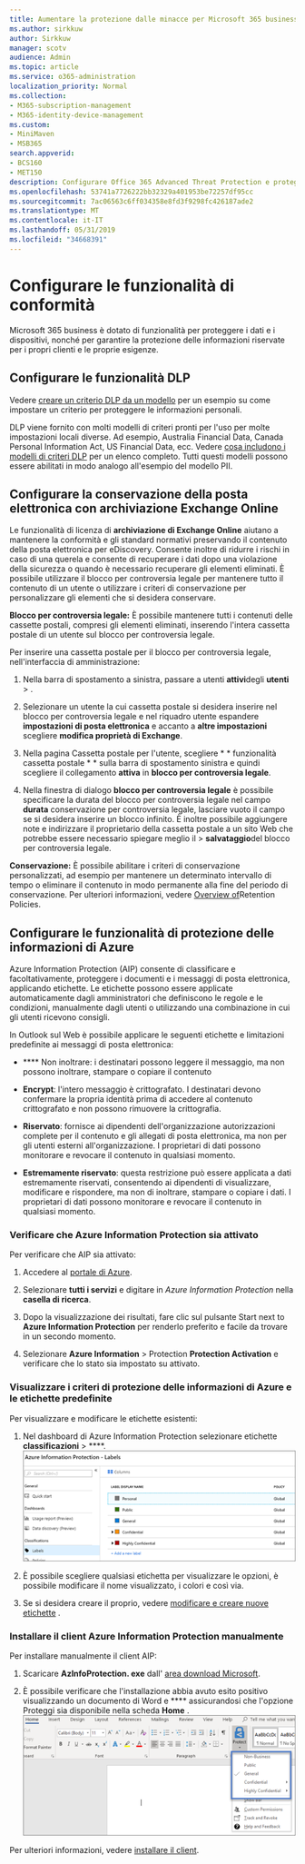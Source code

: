 ```yaml
---
title: Aumentare la protezione dalle minacce per Microsoft 365 business
ms.author: sirkkuw
author: Sirkkuw
manager: scotv
audience: Admin
ms.topic: article
ms.service: o365-administration
localization_priority: Normal
ms.collection:
- M365-subscription-management
- M365-identity-device-management
ms.custom:
- MiniMaven
- MSB365
search.appverid:
- BCS160
- MET150
description: Configurare Office 365 Advanced Threat Protection e proteggere i dati sensibili.
ms.openlocfilehash: 53741a7726222bb32329a401953be72257df95cc
ms.sourcegitcommit: 7ac06563c6ff034358e8fd3f9298fc426187ade2
ms.translationtype: MT
ms.contentlocale: it-IT
ms.lasthandoff: 05/31/2019
ms.locfileid: "34668391"
---
```

# <a name="set-up-compliance-features"></a>Configurare le funzionalità di conformità

Microsoft 365 business è dotato di funzionalità per proteggere i dati e i dispositivi, nonché per garantire la protezione delle informazioni riservate per i propri clienti e le proprie esigenze.

## <a name="set-up-dlp-features"></a>Configurare le funzionalità DLP

Vedere [creare un criterio DLP da un modello](https://support.office.com/article/59414438-99f5-488b-975c-5023f2254369) per un esempio su come impostare un criterio per proteggere le informazioni personali. 
  
DLP viene fornito con molti modelli di criteri pronti per l'uso per molte impostazioni locali diverse. Ad esempio, Australia Financial Data, Canada Personal Information Act, US Financial Data, ecc. Vedere [cosa includono i modelli di criteri DLP](https://support.office.com/article/c2e588d3-8f4f-4937-a286-8c399f28953a) per un elenco completo. Tutti questi modelli possono essere abilitati in modo analogo all'esempio del modello PII. 
  
## <a name="set-up-email-retention-with-exchange-online-archiving"></a>Configurare la conservazione della posta elettronica con archiviazione Exchange Online

 Le funzionalità di licenza di **archiviazione di Exchange Online** aiutano a mantenere la conformità e gli standard normativi preservando il contenuto della posta elettronica per eDiscovery. Consente inoltre di ridurre i rischi in caso di una querela e consente di recuperare i dati dopo una violazione della sicurezza o quando è necessario recuperare gli elementi eliminati. È possibile utilizzare il blocco per controversia legale per mantenere tutto il contenuto di un utente o utilizzare i criteri di conservazione per personalizzare gli elementi che si desidera conservare.
  
**Blocco per controversia legale:** È possibile mantenere tutti i contenuti delle cassette postali, compresi gli elementi eliminati, inserendo l'intera cassetta postale di un utente sul blocco per controversia legale. 
    
Per inserire una cassetta postale per il blocco per controversia legale, nell'interfaccia di amministrazione:
    
1. Nella barra di spostamento a sinistra, passare a utenti **attivi**degli **utenti** \> .
    
2. Selezionare un utente la cui cassetta postale si desidera inserire nel blocco per controversia legale e nel riquadro utente espandere **impostazioni di posta elettronica** e accanto a **altre impostazioni** scegliere **modifica proprietà di Exchange**.
    
3. Nella pagina Cassetta postale per l'utente, scegliere * * funzionalità cassetta postale * * sulla barra di spostamento sinistra e quindi scegliere il collegamento **attiva** in **blocco per controversia legale**.
    
4. Nella finestra di dialogo **blocco per controversia legale** è possibile specificare la durata del blocco per controversia legale nel campo **durata** conservazione per controversia legale, lasciare vuoto il campo se si desidera inserire un blocco infinito. È inoltre possibile aggiungere note e indirizzare il proprietario della cassetta postale a un sito Web che potrebbe essere necessario spiegare meglio il \> **salvataggio**del blocco per controversia legale.
    
**Conservazione:** È possibile abilitare i criteri di conservazione personalizzati, ad esempio per mantenere un determinato intervallo di tempo o eliminare il contenuto in modo permanente alla fine del periodo di conservazione. Per ulteriori informazioni, vedere [Overview of](https://support.office.com/article/5e377752-700d-4870-9b6d-12bfc12d2423)Retention Policies.

## <a name="set-up-azure-information-protection-features"></a>Configurare le funzionalità di protezione delle informazioni di Azure

Azure Information Protection (AIP) consente di classificare e facoltativamente, proteggere i documenti e i messaggi di posta elettronica, applicando etichette. Le etichette possono essere applicate automaticamente dagli amministratori che definiscono le regole e le condizioni, manualmente dagli utenti o utilizzando una combinazione in cui gli utenti ricevono consigli.

In Outlook sul Web è possibile applicare le seguenti etichette e limitazioni predefinite ai messaggi di posta elettronica:
  
- **** Non inoltrare: i destinatari possono leggere il messaggio, ma non possono inoltrare, stampare o copiare il contenuto
    
- **Encrypt**: l'intero messaggio è crittografato. I destinatari devono confermare la propria identità prima di accedere al contenuto crittografato e non possono rimuovere la crittografia.
    
- **Riservato**: fornisce ai dipendenti dell'organizzazione autorizzazioni complete per il contenuto e gli allegati di posta elettronica, ma non per gli utenti esterni all'organizzazione. I proprietari di dati possono monitorare e revocare il contenuto in qualsiasi momento.
    
- **Estremamente riservato**: questa restrizione può essere applicata a dati estremamente riservati, consentendo ai dipendenti di visualizzare, modificare e rispondere, ma non di inoltrare, stampare o copiare i dati. I proprietari di dati possono monitorare e revocare il contenuto in qualsiasi momento.

### <a name="make-sure-azure-information-protection-is-activated"></a>Verificare che Azure Information Protection sia attivato

Per verificare che AIP sia attivato:

1. Accedere al [portale di Azure](https://portal.azure.com/).

2. Selezionare **tutti i servizi** e digitare in *Azure Information Protection* nella **casella di ricerca**.

3. Dopo la visualizzazione dei risultati, fare clic sul pulsante Start next to **Azure Information Protection** per renderlo preferito e facile da trovare in un secondo momento.

4. Selezionare **Azure Information** \> Protection **Protection Activation** e verificare che lo stato sia impostato su attivato. 

### <a name="view-the-azure-information-protection-policy-and-default-labels"></a>Visualizzare i criteri di protezione delle informazioni di Azure e le etichette predefinite 

Per visualizzare e modificare le etichette esistenti:

1. Nel dashboard di Azure Information Protection selezionare etichette **classificazioni** \> ****. <br/>![Etichette standard per Azure Information Protection.](media/AIPLabels.png)

2. È possibile scegliere qualsiasi etichetta per visualizzare le opzioni, è possibile modificare il nome visualizzato, i colori e così via.
 
3. Se si desidera creare il proprio, vedere [modificare e creare nuove etichette](https://docs.microsoft.com/azure/information-protection/infoprotect-tutorial-step2) . 

### <a name="install-the-azure-information-protection-client-manually"></a>Installare il client Azure Information Protection manualmente

Per installare manualmente il client AIP:

1. Scaricare **AzInfoProtection. exe** dall' [area download Microsoft](https://www.microsoft.com/download/details.aspx?id=53018).
 
2. È possibile verificare che l'installazione abbia avuto esito positivo visualizzando un documento di Word e **** assicurandosi che l'opzione Proteggi sia disponibile nella scheda **Home** . <br/>![Elenco a discesa della scheda protezione in un documento di Word.](media/Word_Protect.png)

Per ulteriori informazioni, vedere [installare il client](https://docs.microsoft.com/azure/information-protection/infoprotect-tutorial-step3).

